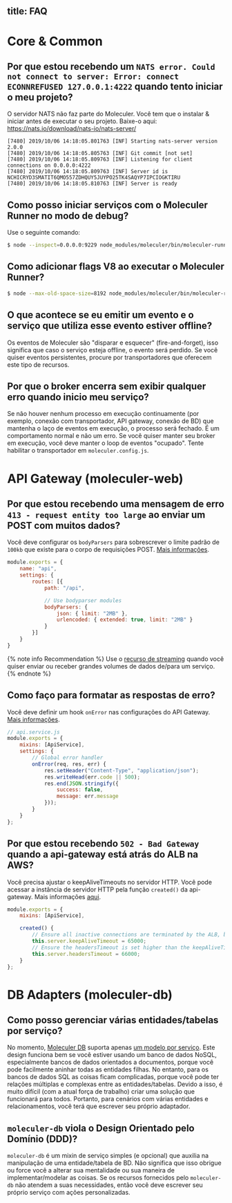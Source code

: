 title: FAQ
---

# Core & Common

## Por que estou recebendo um `NATS error. Could not connect to server: Error: connect ECONNREFUSED 127.0.0.1:4222` quando tento iniciar o meu projeto?
O servidor NATS não faz parte do Moleculer. Você tem que o instalar & iniciar antes de executar o seu projeto. Baixe-o aqui: https://nats.io/download/nats-io/nats-server/
```
[7480] 2019/10/06 14:18:05.801763 [INF] Starting nats-server version 2.0.0
[7480] 2019/10/06 14:18:05.805763 [INF] Git commit [not set]
[7480] 2019/10/06 14:18:05.809763 [INF] Listening for client connections on 0.0.0.0:4222
[7480] 2019/10/06 14:18:05.809763 [INF] Server id is NCHICRYD3SMATIT6QMO557ZDHQUY5JUYPO25TK4SAQYP7IPCIOGKTIRU
[7480] 2019/10/06 14:18:05.810763 [INF] Server is ready
```

## Como posso iniciar serviços com o Moleculer Runner no modo de debug?
Use o seguinte comando:
```bash
$ node --inspect=0.0.0.0:9229 node_modules/moleculer/bin/moleculer-runner services
```

## Como adicionar flags V8 ao executar o Moleculer Runner?
```bash
$ node --max-old-space-size=8192 node_modules/moleculer/bin/moleculer-runner services
```

## O que acontece se eu emitir um evento e o serviço que utiliza esse evento estiver offline?
Os eventos de Moleculer são "disparar e esquecer" (fire-and-forget), isso significa que caso o serviço esteja offline, o evento será perdido. Se você quiser eventos persistentes, procure por transportadores que oferecem este tipo de recursos.

## Por que o broker encerra sem exibir qualquer erro quando inicio meu serviço?
Se não houver nenhum processo em execução continuamente (por exemplo, conexão com transportador, API gateway, conexão de BD) que mantenha o laço de eventos em execução, o processo será fechado. É um comportamento normal e não um erro. Se você quiser manter seu broker em execução, você deve manter o loop de eventos "ocupado". Tente habilitar o transportador em `moleculer.config.js`.

# API Gateway (moleculer-web)

## Por que estou recebendo uma mensagem de erro `413 - request entity too large` ao enviar um POST com muitos dados?
Você deve configurar os `bodyParsers` para sobrescrever o limite padrão de `100kb` que existe para o corpo de requisições POST. [Mais informações](https://github.com/expressjs/body-parser#limit).

```js
module.exports = {
    name: "api",
    settings: {
        routes: [{
            path: "/api",

            // Use bodyparser modules
            bodyParsers: {
                json: { limit: "2MB" },
                urlencoded: { extended: true, limit: "2MB" }
            }
        }]
    }
}
```

{% note info Recommendation %}
Use o [recurso de streaming](https://moleculer.services/docs/0.13/actions.html#Streaming) quando você quiser enviar ou receber grandes volumes de dados de/para um serviço.
{% endnote %}

## Como faço para formatar as respostas de erro?
Você deve definir um hook `onError` nas configurações do API Gateway. [Mais informações](https://moleculer.services/docs/0.13/moleculer-web.html#Error-handlers).

```js
// api.service.js
module.exports = {
    mixins: [ApiService],
    settings: {
        // Global error handler
        onError(req, res, err) {
            res.setHeader("Content-Type", "application/json");
            res.writeHead(err.code || 500);
            res.end(JSON.stringify({
                success: false,
                message: err.message
            }));
        }       
    }
};
```

## Por que estou recebendo `502 - Bad Gateway` quando a api-gateway está atrás do ALB na AWS?
Você precisa ajustar o keepAliveTimeouts no servidor HTTP. Você pode acessar a instância de servidor HTTP pela função `created()` da api-gateway. Mais informações [aqui](https://github.com/moleculerjs/moleculer-web/issues/226).

```js
module.exports = {
    mixins: [ApiService],

    created() {
        // Ensure all inactive connections are terminated by the ALB, by setting this a few seconds higher than the ALB idle timeout
        this.server.keepAliveTimeout = 65000;
        // Ensure the headersTimeout is set higher than the keepAliveTimeout due to this nodejs regression bug: https://github.com/nodejs/node/issues/27363
        this.server.headersTimeout = 66000;
    }
};
```


# DB Adapters (moleculer-db)
## Como posso gerenciar várias entidades/tabelas por serviço?
No momento, [Moleculer DB](moleculer-db.html) suporta apenas [um modelo por serviço](https://microservices.io/patterns/data/database-per-service.html). Este design funciona bem se você estiver usando um banco de dados NoSQL, especialmente bancos de dados orientados a documentos, porque você pode facilmente aninhar todas as entidades filhas. No entanto, para os bancos de dados SQL as coisas ficam complicadas, porque você pode ter relações múltiplas e complexas entre as entidades/tabelas. Devido a isso, é muito difícil (com a atual força de trabalho) criar uma solução que funcionará para todos. Portanto, para cenários com várias entidades e relacionamentos, você terá que escrever seu próprio adaptador.


## `moleculer-db` viola o Design Orientado pelo Domínio (DDD)?
`moleculer-db` é um mixin de serviço simples (e opcional) que auxilia na manipulação de uma entidade/tabela de BD. Não significa que isso obrigue ou force você a alterar sua mentalidade ou sua maneira de implementar/modelar as coisas. Se os recursos fornecidos pelo `moleculer-db` não atendem a suas necessidades, então você deve escrever seu próprio serviço com ações personalizadas.
